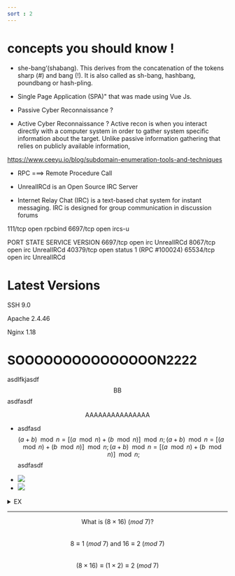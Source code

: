 ```yaml
---
sort : 2
---
```



# concepts you should know ! 

* she-bang‘(shabang). This derives from the concatenation of the tokens sharp (#) and bang (!). It is also called as sh-bang, hashbang, poundbang or hash-pling. 


* Single Page Application (SPA)" that was made using Vue Js.


* Passive Cyber Reconnaissance ? 
* Active Cyber Reconnaissance ? 
Active recon is when you interact directly with a computer system in order to gather system specific information about the target. Unlike passive information gathering that relies on publicly available information, 

https://www.ceeyu.io/blog/subdomain-enumeration-tools-and-techniques



* RPC ===> Remote Procedure Call 

* UnrealIRCd is an Open Source IRC Server

* Internet Relay Chat (IRC) is a text-based chat system for instant messaging. IRC is    designed for group communication in discussion forums

111/tcp   open  rpcbind
6697/tcp  open  ircs-u


PORT      STATE SERVICE VERSION
6697/tcp  open  irc     UnrealIRCd
8067/tcp  open  irc     UnrealIRCd
40379/tcp open  status  1 (RPC #100024)
65534/tcp open  irc     UnrealIRCd



# Latest Versions 

SSH     9.0

Apache  2.4.46

Nginx   1.18



<style>
span {
	markdown: "1";
}
</style>




# SOOOOOOOOOOOOOOON2222

asdlfkjasdf <span> $$
\text{BB}$$ </span> asdfasdf 

<span>$$\text{AAAAAAAAAAAAAAA}$$ </span>

* asdfasd <span> $$ (a+b) \mod n = [(a \mod n) + (b \mod n)] \mod n; (a+b) \mod n = [(a \mod n) + (b \mod n)] \mod n; (a+b) \mod n = [(a \mod n) + (b \mod n)] \mod n; $$ </snap> asdfasdf 




* <img src="https://latex.codecogs.com/svg.image?(a+b) \mod n = [(a \mod n) + (b \mod n)] \mod n; (a+b) \mod n = [(a \mod n) + (b \mod n)] \mod n; (a+b) \mod n = [(a \mod n) + (b \mod n)] \mod n;"/>

* <img src="https://latex.codecogs.com/svg.image?(a-b) \mod n = [(a \mod n) - (b \mod n)] \mod n;"/>





<details style="display:inline;"><summary>EX</summary>

<span> $$ \text{What is} \ (8 \times 16) \ (mod\ 7) ? $$ <p></p> $$ 8 \equiv 1 \ (mod\ 7) \ \text{and} \ 16 \equiv 2 \ (mod\ 7) $$ <p> new line </p> $$ (8 \times 16) \equiv (1 \times 2) \equiv 2 \ (mod\ 7) $$ </span> 

</details>


---

<span> $$ \text{What is} \ (8 \times 16) \ (mod\ 7) ? $$ <br> $$ 8 \equiv 1 \ (mod\ 7) \ \text{and} \ 16 \equiv 2 \ (mod\ 7) $$ <br> $$ (8 \times 16) \equiv (1 \times 2) \equiv 2 \ (mod\ 7) $$ </span> 